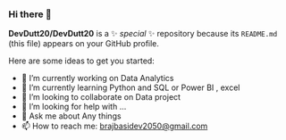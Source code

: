 ### Hi there 👋

**DevDutt20/DevDutt20** is a ✨ _special_ ✨ repository because its `README.md` (this file) appears on your GitHub profile.

Here are some ideas to get you started:

- 🔭 I’m currently working on Data Analytics
- 🌱 I’m currently learning Python and SQL or Power BI , excel 
- 👯 I’m looking to collaborate on Data project
- 🤔 I’m looking for help with ...
- 💬 Ask me about Any things
- 📫 How to reach me: brajbasidev2050@gmail.com

